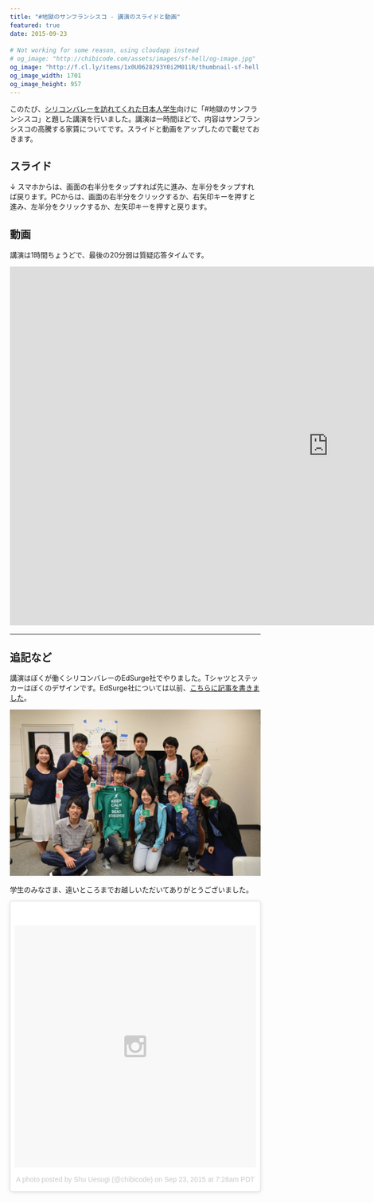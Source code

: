 ```yaml
---
title: "#地獄のサンフランシスコ - 講演のスライドと動画"
featured: true
date: 2015-09-23

# Not working for some reason, using cloudapp instead
# og_image: "http://chibicode.com/assets/images/sf-hell/og-image.jpg"
og_image: "http://f.cl.ly/items/1x0U0628293Y0i2M011R/thumbnail-sf-hell.jpg"
og_image_width: 1701
og_image_height: 957
---
```


このたび、[シリコンバレーを訪れてくれた日本人学生](http://shunnshu.hatenablog.com/)向けに「#地獄のサンフランシスコ」と題した講演を行いました。講演は一時間ほどで、内容はサンフランシスコの高騰する家賃についてです。スライドと動画をアップしたので載せておきます。

## スライド

↓ スマホからは、画面の右半分をタップすれば先に進み、左半分をタップすれば戻ります。PCからは、画面の右半分をクリックするか、右矢印キーを押すと進み、左半分をクリックするか、左矢印キーを押すと戻ります。

<script async class="speakerdeck-embed" data-id="7fa6b7279c69409e8c0c07cb079a3dbb" data-ratio="1.33333333333333" src="//speakerdeck.com/assets/embed.js"></script>

## 動画

講演は1時間ちょうどで、最後の20分弱は質疑応答タイムです。

<p><iframe width="1280" height="720" src="https://www.youtube.com/embed/zWB6IwAt1UQ" frameborder="0" allowfullscreen></iframe></p>

---

## 追記など

講演はぼくが働くシリコンバレーのEdSurge社でやりました。Tシャツとステッカーはぼくのデザインです。EdSurge社については以前、[こちらに記事を書きました](https://medium.com/digital-native/%E3%82%82%E3%81%A3%E3%81%A8%E3%82%82%E7%9C%9F%E5%AE%9F%E3%81%AB%E8%BF%91%E3%81%84%E6%96%87%E3%82%92%E6%9B%B8%E3%81%93%E3%81%86-%E3%81%A8%E3%81%82%E3%82%8B%E6%95%99%E8%82%B2%E3%83%A1%E3%83%87%E3%82%A3%E3%82%A2%E3%81%8C%E3%82%B7%E3%83%AA%E3%82%B3%E3%83%B3%E3%83%90%E3%83%AC%E3%83%BC%E3%81%A7%E7%94%9F%E3%81%BE%E3%82%8C%E3%81%9F%E8%A9%B1-b2436d34ce62)。

![](/assets/images/sf-hell/group-photo.jpg)

学生のみなさま、遠いところまでお越しいただいてありがとうございました。

<p><blockquote class="instagram-media" data-instgrm-version="4" style=" background:#FFF; border:0; border-radius:3px; box-shadow:0 0 1px 0 rgba(0,0,0,0.5),0 1px 10px 0 rgba(0,0,0,0.15); margin: 1px; max-width:658px; padding:0; width:99.375%; width:-webkit-calc(100% - 2px); width:calc(100% - 2px);"><div style="padding:8px;"> <div style=" background:#F8F8F8; line-height:0; margin-top:40px; padding:50.0% 0; text-align:center; width:100%;"> <div style=" background:url(data:image/png;base64,iVBORw0KGgoAAAANSUhEUgAAACwAAAAsCAMAAAApWqozAAAAGFBMVEUiIiI9PT0eHh4gIB4hIBkcHBwcHBwcHBydr+JQAAAACHRSTlMABA4YHyQsM5jtaMwAAADfSURBVDjL7ZVBEgMhCAQBAf//42xcNbpAqakcM0ftUmFAAIBE81IqBJdS3lS6zs3bIpB9WED3YYXFPmHRfT8sgyrCP1x8uEUxLMzNWElFOYCV6mHWWwMzdPEKHlhLw7NWJqkHc4uIZphavDzA2JPzUDsBZziNae2S6owH8xPmX8G7zzgKEOPUoYHvGz1TBCxMkd3kwNVbU0gKHkx+iZILf77IofhrY1nYFnB/lQPb79drWOyJVa/DAvg9B/rLB4cC+Nqgdz/TvBbBnr6GBReqn/nRmDgaQEej7WhonozjF+Y2I/fZou/qAAAAAElFTkSuQmCC); display:block; height:44px; margin:0 auto -44px; position:relative; top:-22px; width:44px;"></div></div><p style=" color:#c9c8cd; font-family:Arial,sans-serif; font-size:14px; line-height:17px; margin-bottom:0; margin-top:8px; overflow:hidden; padding:8px 0 7px; text-align:center; text-overflow:ellipsis; white-space:nowrap;"><a href="https://instagram.com/p/7-fkdxCbcN/" style=" color:#c9c8cd; font-family:Arial,sans-serif; font-size:14px; font-style:normal; font-weight:normal; line-height:17px; text-decoration:none;" target="_top">A photo posted by Shu Uesugi (@chibicode)</a> on <time style=" font-family:Arial,sans-serif; font-size:14px; line-height:17px;" datetime="2015-09-23T14:28:03+00:00">Sep 23, 2015 at 7:28am PDT</time></p></div></blockquote></p>
